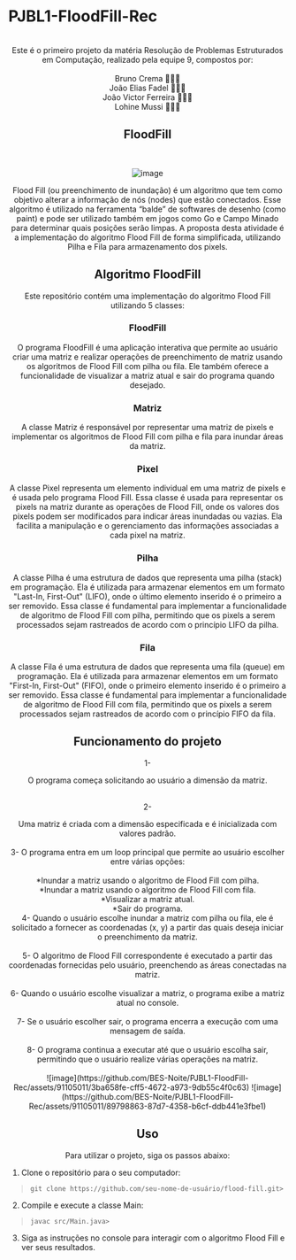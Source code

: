 # PJBL1-FloodFill-Rec
<meta name="viewport" content="width=device-width, initial-scale=1.0, minimum-scale=1.0">

<div align="center">

 <br>
     Este é o primeiro projeto da matéria Resolução de Problemas Estruturados em Computação, realizado pela equipe 9, compostos por: <br><br>
     Bruno Crema 👨🏼‍💻 <br>
     João Elias Fadel 👨🏻‍💻 <br>
     João Victor Ferreira 👨🏽‍💻 <br>
     Lohine Mussi 👩🏻‍💻 
     
## FloodFill
<br> 

![image](https://github.com/BES-Noite/PjBL1-FloodFill/assets/91105011/64d5db3c-e065-487d-a5d4-98a864afa66e)



Flood Fill (ou preenchimento de inundação) é um algoritmo que tem como objetivo alterar a
informação de nós (nodes) que estão conectados. Esse algoritmo é utilizado na ferramenta “balde”
de softwares de desenho (como paint) e pode ser utilizado também em jogos como Go e Campo
Minado para determinar quais posições serão limpas.
A proposta desta atividade é a implementação do algoritmo Flood Fill de forma simplificada,
utilizando Pilha e Fila para armazenamento dos pixels. 

## Algoritmo FloodFill
Este repositório contém uma implementação do algoritmo Flood Fill utilizando 5 classes: <br>

### FloodFill 
O programa FloodFill é uma aplicação interativa que permite ao usuário criar uma matriz e realizar operações de preenchimento de matriz usando os algoritmos de Flood Fill com pilha ou fila. Ele também oferece a funcionalidade de visualizar a matriz atual e sair do programa quando desejado.  <br>
### Matriz
 A classe Matriz é responsável por representar uma matriz de pixels e implementar os algoritmos de Flood Fill com pilha e fila para inundar áreas da matriz.  <br>
 ### Pixel 
A classe Pixel representa um elemento individual em uma matriz de pixels e é usada pelo programa Flood Fill. Essa classe é usada para representar os pixels na matriz durante as operações de Flood Fill, onde os valores dos pixels podem ser modificados para indicar áreas inundadas ou vazias. Ela facilita a manipulação e o gerenciamento das informações associadas a cada pixel na matriz.<br>
### Pilha
A classe Pilha é uma estrutura de dados que representa uma pilha (stack) em programação. Ela é utilizada para armazenar elementos em um formato "Last-In, First-Out" (LIFO), onde o último elemento inserido é o primeiro a ser removido. Essa classe é fundamental para implementar a funcionalidade de algoritmo de Flood Fill com pilha, permitindo que os pixels a serem processados sejam rastreados de acordo com o princípio LIFO da pilha. <br>
### Fila
A classe Fila é uma estrutura de dados que representa uma fila (queue) em programação. Ela é utilizada para armazenar elementos em um formato "First-In, First-Out" (FIFO), onde o primeiro elemento inserido é o primeiro a ser removido. Essa classe é fundamental para implementar a funcionalidade de algoritmo de Flood Fill com fila, permitindo que os pixels a serem processados sejam rastreados de acordo com o princípio FIFO da fila. 


## Funcionamento do projeto 
<p style="color💙;">1-</p> O programa começa solicitando ao usuário a dimensão da matriz. <br><br>
<p style="color💙;">2-</p> Uma matriz é criada com a dimensão especificada e é inicializada com valores padrão. <br><br>
3- O programa entra em um loop principal que permite ao usuário escolher entre várias opções:<br><br>
*Inundar a matriz usando o algoritmo de Flood Fill com pilha.<br>
*Inundar a matriz usando o algoritmo de Flood Fill com fila.<br>
*Visualizar a matriz atual.<br>
*Sair do programa.<br>
4- Quando o usuário escolhe inundar a matriz com pilha ou fila, ele é solicitado a fornecer as coordenadas (x, y) a partir das quais deseja iniciar o preenchimento da matriz.<br> <br>
5- O algoritmo de Flood Fill correspondente é executado a partir das coordenadas fornecidas pelo usuário, preenchendo as áreas conectadas na matriz.<br><br>
6- Quando o usuário escolhe visualizar a matriz, o programa exibe a matriz atual no console.<br><br>
7- Se o usuário escolher sair, o programa encerra a execução com uma mensagem de saída.<br><br>
8- O programa continua a executar até que o usuário escolha sair, permitindo que o usuário realize várias operações na matriz.<br><br>
![image](https://github.com/BES-Noite/PJBL1-FloodFill-Rec/assets/91105011/3ba658fe-cff5-4672-a973-9db55c4f0c63)
![image](https://github.com/BES-Noite/PJBL1-FloodFill-Rec/assets/91105011/89798863-87d7-4358-b6cf-ddb441e3fbe1)




## Uso 
Para utilizar o projeto, siga os passos abaixo:

</div>

1. Clone o repositório para o seu computador:
>```git clone https://github.com/seu-nome-de-usuário/flood-fill.git> ```

2. Compile e execute a classe Main:
>```javac src/Main.java>```

3. Siga as instruções no console para interagir com o algoritmo Flood Fill e ver seus resultados.

